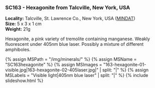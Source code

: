 
### <a name="SC163"></a> SC163 - Hexagonite from Talcville, New York, USA

**Locality:** Talcville, St. Lawrence Co., New York, USA ([MINDAT](https://www.mindat.org/loc-20244.html))  
**Size:** 5 x 3 x 1 cm  
**Weight:** 21g  

Hexagonite, a pink variety of tremolite containing manganese. Weakly
fluorescent under 405nm blue laser. Possibly a mixture of different amphiboles.

{% assign MSPath = "/img/minerals/" %}
{% assign MSName = "SC163hexagonite" %}
{% assign MSImages = "163-hexagonite-01-visible.jpg|163-hexagonite-02-405laser.jpg|" | split: "|" %}
{% assign MSLabels = "Visible light|405nm blue laser" | split: "|" %}
{% include slideshow.html %}

